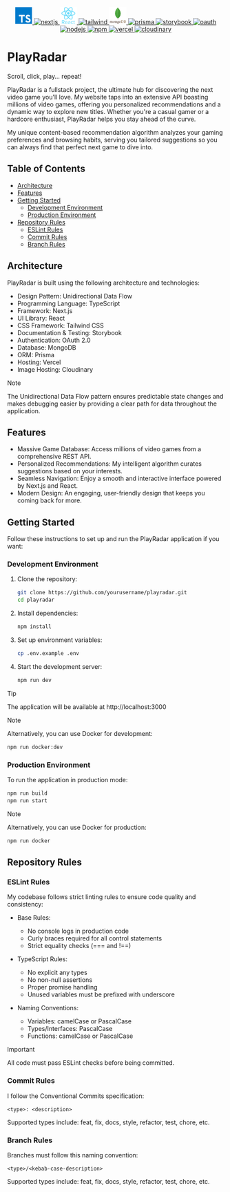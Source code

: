 <p align="center">
<a href="https://www.typescriptlang.org/" target="_blank" rel="noreferrer">
    <img src="https://raw.githubusercontent.com/devicons/devicon/master/icons/typescript/typescript-original.svg" alt="typescript" width="40" height="40"/>
  </a>
  <a href="https://nextjs.org/" target="_blank" rel="noreferrer">
    <img src="https://www.vectorlogo.zone/logos/nextjs/nextjs-icon.svg" alt="nextjs" width="40" height="40"/>
  </a>
  <a href="https://reactjs.org/" target="_blank" rel="noreferrer">
    <img src="https://raw.githubusercontent.com/devicons/devicon/master/icons/react/react-original-wordmark.svg" alt="react" width="40" height="40"/>
  </a>  
  <a href="https://tailwindcss.com/" target="_blank" rel="noreferrer">
    <img src="https://cdn.creazilla.com/icons/3254431/tailwindcss-icon-icon-lg.png" alt="tailwind" width="55" height="40"/>
  </a>   
  <a href="https://www.mongodb.com/" target="_blank" rel="noreferrer">
    <img src="https://raw.githubusercontent.com/devicons/devicon/master/icons/mongodb/mongodb-original-wordmark.svg" alt="mongodb" width="40" height="40"/>
  </a>
  <a href="https://www.prisma.io/" target="_blank" rel="noreferrer">
    <img src="https://cdn.worldvectorlogo.com/logos/prisma-3.svg" alt="prisma" width="40" height="40"/>
  </a>
  <a href="https://storybook.js.org/" target="_blank" rel="noreferrer">
    <img src="https://cms.digitalpolygon.com/sites/default/files/2022-07/storybook-logo.png" alt="storybook" width="40" height="40"/>
  </a>
  <a href="https://oauth.net/2/" target="_blank" rel="noreferrer">
    <img src="https://oauth.net/images/oauth-logo-square.png" alt="oauth" width="40" height="40"/>
  </a>
  <a href="https://nodejs.org/en" target="_blank" rel="noreferrer">
    <img src="https://upload.vectorlogo.zone/logos/nodejs/images/eca9ff97-5734-46c4-b8a1-621819eaeaa9.svg" alt="nodejs" width="50" height="50"/>
  </a>
  <a href="https://www.npmjs.com/" target="_blank" rel="noreferrer">
    <img src="https://www.vectorlogo.zone/logos/npmjs/npmjs-ar21.svg" alt="npm" width="60" height="40"/>
  </a>
  <a href="https://vercel.com/" target="_blank" rel="noreferrer">
    <img src="https://www.vectorlogo.zone/logos/vercel/vercel-icon.svg" alt="vercel" width="40" height="40"/>
  </a>
  <a href="https://cloudinary.com/" target="_blank" rel="noreferrer">
    <img src="https://appexchange.salesforce.com/image_host/54d359f8-a104-40ee-b94c-91488f80db81.png" alt="cloudinary" width="60" height="40"/>
  </a>
  
</p>

# PlayRadar

Scroll, click, play… repeat!

PlayRadar is a fullstack project, the ultimate hub for discovering the next video game you'll love. My website taps into an extensive API boasting millions of video games, offering you personalized recommendations and a dynamic way to explore new titles. Whether you're a casual gamer or a hardcore enthusiast, PlayRadar helps you stay ahead of the curve.

My unique content-based recommendation algorithm analyzes your gaming preferences and browsing habits, serving you tailored suggestions so you can always find that perfect next game to dive into.

## Table of Contents
- [Architecture](#architecture)
- [Features](#features)
- [Getting Started](#getting-started)
  - [Development Environment](#development-environment)
  - [Production Environment](#production-environment)
- [Repository Rules](#repository-rules)
  - [ESLint Rules](#eslint-rules)
  - [Commit Rules](#commit-rules)
  - [Branch Rules](#branch-rules)


## Architecture
PlayRadar is built using the following architecture and technologies:

- Design Pattern: Unidirectional Data Flow
- Programming Language: TypeScript
- Framework: Next.js
- UI Library: React
- CSS Framework: Tailwind CSS
- Documentation & Testing: Storybook
- Authentication: OAuth 2.0
- Database: MongoDB
- ORM: Prisma
- Hosting: Vercel
- Image Hosting: Cloudinary
> [!NOTE]
> The Unidirectional Data Flow pattern ensures predictable state changes and makes debugging easier by providing a clear path for data throughout the application.

## Features
- Massive Game Database: Access millions of video games from a comprehensive REST API.
- Personalized Recommendations: My intelligent algorithm curates suggestions based on your interests.
- Seamless Navigation: Enjoy a smooth and interactive interface powered by Next.js and React.
- Modern Design: An engaging, user-friendly design that keeps you coming back for more.

## Getting Started

Follow these instructions to set up and run the PlayRadar application if you want:

### Development Environment

1. Clone the repository:

   ```bash
   git clone https://github.com/yourusername/playradar.git
   cd playradar
   ```

2. Install dependencies:

   ```bash
   npm install
   ```

3. Set up environment variables:

   ```bash
   cp .env.example .env
   ```

4. Start the development server:
   ````bash
   npm run dev

> [!TIP]
> The application will be available at http://localhost:3000

 > [!NOTE]
 > Alternatively, you can use Docker for development:

   ```bash
   npm run docker:dev
   ```
### Production Environment
To run the application in production mode:

```bash
npm run build
npm run start
```
> [!NOTE]
> Alternatively, you can use Docker for production:

```bash
npm run docker
```

## Repository Rules

### ESLint Rules

My codebase follows strict linting rules to ensure code quality and consistency:

- Base Rules:

  - No console logs in production code
  - Curly braces required for all control statements
  - Strict equality checks (=== and !==)

- TypeScript Rules:

  - No explicit any types
  - No non-null assertions
  - Proper promise handling
  - Unused variables must be prefixed with underscore

- Naming Conventions:
  - Variables: camelCase or PascalCase
  - Types/Interfaces: PascalCase
  - Functions: camelCase or PascalCase
> [!IMPORTANT]
> All code must pass ESLint checks before being committed.

### Commit Rules

I follow the Conventional Commits specification:

```plaintext
<type>: <description>
```

Supported types include: feat, fix, docs, style, refactor, test, chore, etc.

### Branch Rules

Branches must follow this naming convention:

```plaintext
<type>/<kebab-case-description>
```

Supported types include: feat, fix, docs, style, refactor, test, chore, etc.
